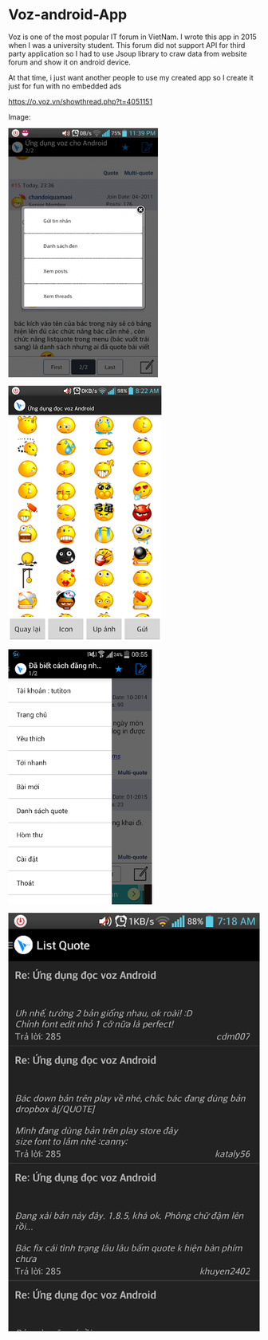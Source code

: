 # Voz-android-App

Voz is one of the most popular IT forum in VietNam.
I wrote this app in 2015 when I was a university student.
This forum did not support API for third party application 
so I had to use Jsoup library to craw data from website forum and show it on android device.

At that time, i just want another people to use my created app so I create it just for fun with no embedded ads

https://o.voz.vn/showthread.php?t=4051151

Image:

![alt text](https://github.com/dohai2105/Voz-android-App/blob/main/bg/1.png)

![alt text](https://github.com/dohai2105/Voz-android-App/blob/main/bg/2.png)

![alt text](https://github.com/dohai2105/Voz-android-App/blob/main/bg/3.png)

![alt text](https://github.com/dohai2105/Voz-android-App/blob/main/bg/4.png)
